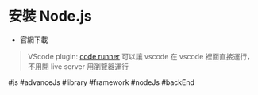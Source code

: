 # 安裝 Node.js
- 官網下載

> VScode plugin: [code runner](https://marketplace.visualstudio.com/items?itemName=formulahendry.code-runner)
> 可以讓 vscode 在 vscode 裡面直接運行，不用開 live server 用瀏覽器運行


#js #advanceJs #library #framework #nodeJs #backEnd